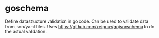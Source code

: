 goschema
========

Define datastructure validation in go code. Can be used to validate data from json/yaml files.
Uses https://github.com/xeipuuv/gojsonschema to do the actual validation.
